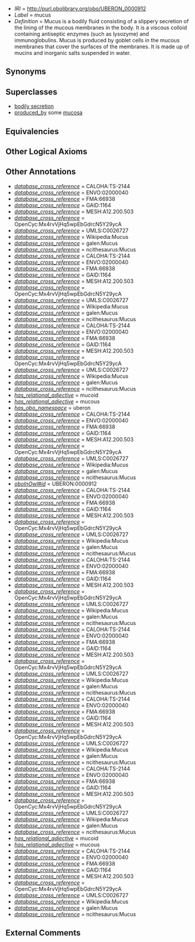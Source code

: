  * *IRI* = http://purl.obolibrary.org/obo/UBERON_0000912
 * *Label* = mucus
 * *Definition* = Mucus is a bodily fluid consisting of a slippery secretion of the lining of the mucous membranes in the body. It is a viscous colloid containing antiseptic enzymes (such as lysozyme) and immunoglobulins. Mucus is produced by goblet cells in the mucous membranes that cover the surfaces of the membranes. It is made up of mucins and inorganic salts suspended in water.

## Synonyms


## Superclasses

 * [bodily secretion](../../UBERON/56/UBERON_0000456.md)
 * [produced_by](../../RO/01/RO_0003001.md) some [mucosa](../../UBERON/44/UBERON_0000344.md)

## Equivalencies


## Other Logical Axioms


## Other Annotations

 * *[database_cross_reference](../../ef/oboInOwl#hasDbXref.md)* = CALOHA:TS-2144
 * *[database_cross_reference](../../ef/oboInOwl#hasDbXref.md)* = ENVO:02000040
 * *[database_cross_reference](../../ef/oboInOwl#hasDbXref.md)* = FMA:66938
 * *[database_cross_reference](../../ef/oboInOwl#hasDbXref.md)* = GAID:1164
 * *[database_cross_reference](../../ef/oboInOwl#hasDbXref.md)* = MESH:A12.200.503
 * *[database_cross_reference](../../ef/oboInOwl#hasDbXref.md)* = OpenCyc:Mx4rvVjHq5wpEbGdrcN5Y29ycA
 * *[database_cross_reference](../../ef/oboInOwl#hasDbXref.md)* = UMLS:C0026727
 * *[database_cross_reference](../../ef/oboInOwl#hasDbXref.md)* = Wikipedia:Mucus
 * *[database_cross_reference](../../ef/oboInOwl#hasDbXref.md)* = galen:Mucus
 * *[database_cross_reference](../../ef/oboInOwl#hasDbXref.md)* = ncithesaurus:Mucus
 * *[database_cross_reference](../../ef/oboInOwl#hasDbXref.md)* = CALOHA:TS-2144
 * *[database_cross_reference](../../ef/oboInOwl#hasDbXref.md)* = ENVO:02000040
 * *[database_cross_reference](../../ef/oboInOwl#hasDbXref.md)* = FMA:66938
 * *[database_cross_reference](../../ef/oboInOwl#hasDbXref.md)* = GAID:1164
 * *[database_cross_reference](../../ef/oboInOwl#hasDbXref.md)* = MESH:A12.200.503
 * *[database_cross_reference](../../ef/oboInOwl#hasDbXref.md)* = OpenCyc:Mx4rvVjHq5wpEbGdrcN5Y29ycA
 * *[database_cross_reference](../../ef/oboInOwl#hasDbXref.md)* = UMLS:C0026727
 * *[database_cross_reference](../../ef/oboInOwl#hasDbXref.md)* = Wikipedia:Mucus
 * *[database_cross_reference](../../ef/oboInOwl#hasDbXref.md)* = galen:Mucus
 * *[database_cross_reference](../../ef/oboInOwl#hasDbXref.md)* = ncithesaurus:Mucus
 * *[database_cross_reference](../../ef/oboInOwl#hasDbXref.md)* = CALOHA:TS-2144
 * *[database_cross_reference](../../ef/oboInOwl#hasDbXref.md)* = ENVO:02000040
 * *[database_cross_reference](../../ef/oboInOwl#hasDbXref.md)* = FMA:66938
 * *[database_cross_reference](../../ef/oboInOwl#hasDbXref.md)* = GAID:1164
 * *[database_cross_reference](../../ef/oboInOwl#hasDbXref.md)* = MESH:A12.200.503
 * *[database_cross_reference](../../ef/oboInOwl#hasDbXref.md)* = OpenCyc:Mx4rvVjHq5wpEbGdrcN5Y29ycA
 * *[database_cross_reference](../../ef/oboInOwl#hasDbXref.md)* = UMLS:C0026727
 * *[database_cross_reference](../../ef/oboInOwl#hasDbXref.md)* = Wikipedia:Mucus
 * *[database_cross_reference](../../ef/oboInOwl#hasDbXref.md)* = galen:Mucus
 * *[database_cross_reference](../../ef/oboInOwl#hasDbXref.md)* = ncithesaurus:Mucus
 * *[has_relational_adjective](../../UBPROP/07/UBPROP_0000007.md)* = mucoid
 * *[has_relational_adjective](../../UBPROP/07/UBPROP_0000007.md)* = mucous
 * *[has_obo_namespace](../../ce/oboInOwl#hasOBONamespace.md)* = uberon
 * *[database_cross_reference](../../ef/oboInOwl#hasDbXref.md)* = CALOHA:TS-2144
 * *[database_cross_reference](../../ef/oboInOwl#hasDbXref.md)* = ENVO:02000040
 * *[database_cross_reference](../../ef/oboInOwl#hasDbXref.md)* = FMA:66938
 * *[database_cross_reference](../../ef/oboInOwl#hasDbXref.md)* = GAID:1164
 * *[database_cross_reference](../../ef/oboInOwl#hasDbXref.md)* = MESH:A12.200.503
 * *[database_cross_reference](../../ef/oboInOwl#hasDbXref.md)* = OpenCyc:Mx4rvVjHq5wpEbGdrcN5Y29ycA
 * *[database_cross_reference](../../ef/oboInOwl#hasDbXref.md)* = UMLS:C0026727
 * *[database_cross_reference](../../ef/oboInOwl#hasDbXref.md)* = Wikipedia:Mucus
 * *[database_cross_reference](../../ef/oboInOwl#hasDbXref.md)* = galen:Mucus
 * *[database_cross_reference](../../ef/oboInOwl#hasDbXref.md)* = ncithesaurus:Mucus
 * *[oboInOwl#id](../../id/oboInOwl#id.md)* = UBERON:0000912
 * *[database_cross_reference](../../ef/oboInOwl#hasDbXref.md)* = CALOHA:TS-2144
 * *[database_cross_reference](../../ef/oboInOwl#hasDbXref.md)* = ENVO:02000040
 * *[database_cross_reference](../../ef/oboInOwl#hasDbXref.md)* = FMA:66938
 * *[database_cross_reference](../../ef/oboInOwl#hasDbXref.md)* = GAID:1164
 * *[database_cross_reference](../../ef/oboInOwl#hasDbXref.md)* = MESH:A12.200.503
 * *[database_cross_reference](../../ef/oboInOwl#hasDbXref.md)* = OpenCyc:Mx4rvVjHq5wpEbGdrcN5Y29ycA
 * *[database_cross_reference](../../ef/oboInOwl#hasDbXref.md)* = UMLS:C0026727
 * *[database_cross_reference](../../ef/oboInOwl#hasDbXref.md)* = Wikipedia:Mucus
 * *[database_cross_reference](../../ef/oboInOwl#hasDbXref.md)* = galen:Mucus
 * *[database_cross_reference](../../ef/oboInOwl#hasDbXref.md)* = ncithesaurus:Mucus
 * *[database_cross_reference](../../ef/oboInOwl#hasDbXref.md)* = CALOHA:TS-2144
 * *[database_cross_reference](../../ef/oboInOwl#hasDbXref.md)* = ENVO:02000040
 * *[database_cross_reference](../../ef/oboInOwl#hasDbXref.md)* = FMA:66938
 * *[database_cross_reference](../../ef/oboInOwl#hasDbXref.md)* = GAID:1164
 * *[database_cross_reference](../../ef/oboInOwl#hasDbXref.md)* = MESH:A12.200.503
 * *[database_cross_reference](../../ef/oboInOwl#hasDbXref.md)* = OpenCyc:Mx4rvVjHq5wpEbGdrcN5Y29ycA
 * *[database_cross_reference](../../ef/oboInOwl#hasDbXref.md)* = UMLS:C0026727
 * *[database_cross_reference](../../ef/oboInOwl#hasDbXref.md)* = Wikipedia:Mucus
 * *[database_cross_reference](../../ef/oboInOwl#hasDbXref.md)* = galen:Mucus
 * *[database_cross_reference](../../ef/oboInOwl#hasDbXref.md)* = ncithesaurus:Mucus
 * *[database_cross_reference](../../ef/oboInOwl#hasDbXref.md)* = CALOHA:TS-2144
 * *[database_cross_reference](../../ef/oboInOwl#hasDbXref.md)* = ENVO:02000040
 * *[database_cross_reference](../../ef/oboInOwl#hasDbXref.md)* = FMA:66938
 * *[database_cross_reference](../../ef/oboInOwl#hasDbXref.md)* = GAID:1164
 * *[database_cross_reference](../../ef/oboInOwl#hasDbXref.md)* = MESH:A12.200.503
 * *[database_cross_reference](../../ef/oboInOwl#hasDbXref.md)* = OpenCyc:Mx4rvVjHq5wpEbGdrcN5Y29ycA
 * *[database_cross_reference](../../ef/oboInOwl#hasDbXref.md)* = UMLS:C0026727
 * *[database_cross_reference](../../ef/oboInOwl#hasDbXref.md)* = Wikipedia:Mucus
 * *[database_cross_reference](../../ef/oboInOwl#hasDbXref.md)* = galen:Mucus
 * *[database_cross_reference](../../ef/oboInOwl#hasDbXref.md)* = ncithesaurus:Mucus
 * *[database_cross_reference](../../ef/oboInOwl#hasDbXref.md)* = CALOHA:TS-2144
 * *[database_cross_reference](../../ef/oboInOwl#hasDbXref.md)* = ENVO:02000040
 * *[database_cross_reference](../../ef/oboInOwl#hasDbXref.md)* = FMA:66938
 * *[database_cross_reference](../../ef/oboInOwl#hasDbXref.md)* = GAID:1164
 * *[database_cross_reference](../../ef/oboInOwl#hasDbXref.md)* = MESH:A12.200.503
 * *[database_cross_reference](../../ef/oboInOwl#hasDbXref.md)* = OpenCyc:Mx4rvVjHq5wpEbGdrcN5Y29ycA
 * *[database_cross_reference](../../ef/oboInOwl#hasDbXref.md)* = UMLS:C0026727
 * *[database_cross_reference](../../ef/oboInOwl#hasDbXref.md)* = Wikipedia:Mucus
 * *[database_cross_reference](../../ef/oboInOwl#hasDbXref.md)* = galen:Mucus
 * *[database_cross_reference](../../ef/oboInOwl#hasDbXref.md)* = ncithesaurus:Mucus
 * *[database_cross_reference](../../ef/oboInOwl#hasDbXref.md)* = CALOHA:TS-2144
 * *[database_cross_reference](../../ef/oboInOwl#hasDbXref.md)* = ENVO:02000040
 * *[database_cross_reference](../../ef/oboInOwl#hasDbXref.md)* = FMA:66938
 * *[database_cross_reference](../../ef/oboInOwl#hasDbXref.md)* = GAID:1164
 * *[database_cross_reference](../../ef/oboInOwl#hasDbXref.md)* = MESH:A12.200.503
 * *[database_cross_reference](../../ef/oboInOwl#hasDbXref.md)* = OpenCyc:Mx4rvVjHq5wpEbGdrcN5Y29ycA
 * *[database_cross_reference](../../ef/oboInOwl#hasDbXref.md)* = UMLS:C0026727
 * *[database_cross_reference](../../ef/oboInOwl#hasDbXref.md)* = Wikipedia:Mucus
 * *[database_cross_reference](../../ef/oboInOwl#hasDbXref.md)* = galen:Mucus
 * *[database_cross_reference](../../ef/oboInOwl#hasDbXref.md)* = ncithesaurus:Mucus
 * *[has_relational_adjective](../../UBPROP/07/UBPROP_0000007.md)* = mucoid
 * *[has_relational_adjective](../../UBPROP/07/UBPROP_0000007.md)* = mucous
 * *[database_cross_reference](../../ef/oboInOwl#hasDbXref.md)* = CALOHA:TS-2144
 * *[database_cross_reference](../../ef/oboInOwl#hasDbXref.md)* = ENVO:02000040
 * *[database_cross_reference](../../ef/oboInOwl#hasDbXref.md)* = FMA:66938
 * *[database_cross_reference](../../ef/oboInOwl#hasDbXref.md)* = GAID:1164
 * *[database_cross_reference](../../ef/oboInOwl#hasDbXref.md)* = MESH:A12.200.503
 * *[database_cross_reference](../../ef/oboInOwl#hasDbXref.md)* = OpenCyc:Mx4rvVjHq5wpEbGdrcN5Y29ycA
 * *[database_cross_reference](../../ef/oboInOwl#hasDbXref.md)* = UMLS:C0026727
 * *[database_cross_reference](../../ef/oboInOwl#hasDbXref.md)* = Wikipedia:Mucus
 * *[database_cross_reference](../../ef/oboInOwl#hasDbXref.md)* = galen:Mucus
 * *[database_cross_reference](../../ef/oboInOwl#hasDbXref.md)* = ncithesaurus:Mucus

## External Comments

